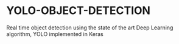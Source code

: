 # YOLO-OBJECT-DETECTION
Real time object detection using the state of the art Deep Learning algorithm, YOLO implemented in Keras
